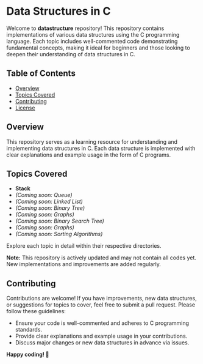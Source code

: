# Data Structures in C

Welcome to **datastructure** repository! This repository contains implementations of various data structures using the C programming language. Each topic includes well-commented code demonstrating fundamental concepts, making it ideal for beginners and those looking to deepen their understanding of data structures in C.

## Table of Contents

- [Overview](#overview)
- [Topics Covered](#topics-covered)
- [Contributing](#contributing)
- [License](#license)

## Overview

This repository serves as a learning resource for understanding and implementing data structures in C. Each data structure is implemented with clear explanations and example usage in the form of C programs.

## Topics Covered

- **Stack**
- *(Coming soon: Queue)*
- *(Coming soon: Linked List)*
- *(Coming soon: Binary Tree)*
- *(Coming soon: Graphs)*
- *(Coming soon: Binary Search Tree)*
- *(Coming soon: Graphs)*
- *(Coming soon: Sorting Algorithms)*

Explore each topic in detail within their respective directories.

**Note:** This repository is actively updated and may not contain all codes yet. New implementations and improvements are added regularly.

## Contributing

Contributions are welcome! If you have improvements, new data structures, or suggestions for topics to cover, feel free to submit a pull request. Please follow these guidelines:
- Ensure your code is well-commented and adheres to C programming standards.
- Provide clear explanations and example usage in your contributions.
- Discuss major changes or new data structures in advance via issues.


**Happy coding! 🚀**
